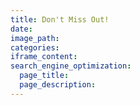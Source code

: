 ```yaml
---
title: Don't Miss Out!
date:
image_path:
categories:
iframe_content:
search_engine_optimization:
  page_title:
  page_description:
---
```

